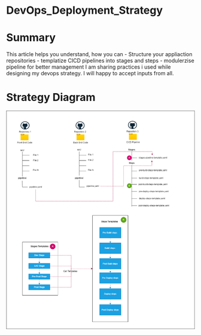 # DevOps_Deployment_Strategy
<H1>Summary</H1>
 This article helps you understand, how you can 
  - Structure your appliaction repositories 
  - templatize CICD pipelines into stages and steps 
  - modulerzise pipeline for better management 
 I am sharing practices i used while designing my devops strategy. I will happy to accept inputs from all. 

<H1> Strategy Diagram </H1>

![devops logo](https://raw.githubusercontent.com/amtkmr1990/DevOps_Deployment_Strategy/main/DevOpsRepoStructure.drawio.png)




